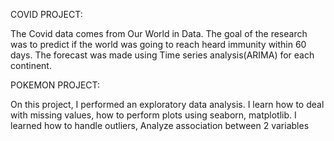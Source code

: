COVID PROJECT:

The Covid data comes from Our World in Data. The goal of the research was to predict if the world was going to reach heard immunity within 60 days. The forecast was made using Time series analysis(ARIMA) for each continent.


POKEMON PROJECT:

On this project, I performed an exploratory data analysis. I learn how to deal with missing values, how to perform plots using seaborn, matplotlib. I learned how to handle outliers, Analyze association between 2 variables
